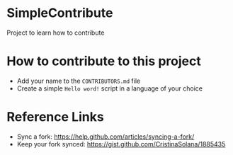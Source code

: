 # SimpleContribute
Project to learn how to contribute

# How to contribute to this project

* Add your name to the `CONTRIBUTORS.md` file
* Create a simple `Hello word!` script in a language of your choice

# Reference Links

* Sync a fork: https://help.github.com/articles/syncing-a-fork/
* Keep your fork synced: https://gist.github.com/CristinaSolana/1885435

